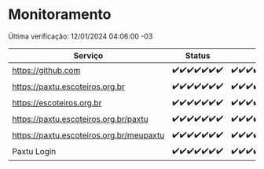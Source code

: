 # Monitoramento

Última verificação: 12/01/2024 04:06:00 -03

|Serviço|Status|Últimas 24h|
|---|---|---|
|https://github.com|<span title="2024-01-05: OK=24">✔️</span><span title="2024-01-06: OK=24">✔️</span><span title="2024-01-07: OK=24">✔️</span><span title="2024-01-08: OK=24">✔️</span><span title="2024-01-09: OK=23">✔️</span><span title="2024-01-10: OK=24">✔️</span><span title="2024-01-11: OK=7">✔️</span>|<span title="11/01/2024 04:06:00 -03 : 200">✔️</span><span title="11/01/2024 05:09:00 -03 : 200">✔️</span><span title="11/01/2024 06:06:00 -03 : 200">✔️</span><span title="11/01/2024 07:07:00 -03 : 200">✔️</span><span title="11/01/2024 08:04:00 -03 : 200">✔️</span><span title="11/01/2024 09:11:00 -03 : 200">✔️</span><span title="11/01/2024 10:09:00 -03 : 200">✔️</span><span title="11/01/2024 11:06:00 -03 : 200">✔️</span><span title="11/01/2024 12:06:00 -03 : 200">✔️</span><span title="11/01/2024 13:08:00 -03 : 200">✔️</span><span title="11/01/2024 14:04:00 -03 : 200">✔️</span><span title="11/01/2024 15:08:00 -03 : 200">✔️</span><span title="11/01/2024 16:03:00 -03 : 200">✔️</span><span title="11/01/2024 17:07:00 -03 : 200">✔️</span><span title="11/01/2024 18:05:00 -03 : 200">✔️</span><span title="11/01/2024 19:05:00 -03 : 200">✔️</span><span title="11/01/2024 20:06:00 -03 : 200">✔️</span><span title="11/01/2024 21:31:00 -03 : 200">✔️</span><span title="11/01/2024 22:49:00 -03 : 200">✔️</span><span title="11/01/2024 23:23:00 -03 : 200">✔️</span><span title="12/01/2024 00:07:00 -03 : 200">✔️</span><span title="12/01/2024 01:08:00 -03 : 200">✔️</span><span title="12/01/2024 02:06:00 -03 : 200">✔️</span><span title="12/01/2024 03:09:00 -03 : 200">✔️</span><span title="12/01/2024 04:06:00 -03 : 200">✔️</span>|
|https://paxtu.escoteiros.org.br|<span title="2024-01-05: OK=24">✔️</span><span title="2024-01-06: OK=24">✔️</span><span title="2024-01-07: OK=24">✔️</span><span title="2024-01-08: OK=24">✔️</span><span title="2024-01-09: OK=23">✔️</span><span title="2024-01-10: OK=24">✔️</span><span title="2024-01-11: OK=7">✔️</span>|<span title="11/01/2024 04:06:00 -03 : 200">✔️</span><span title="11/01/2024 05:09:00 -03 : 200">✔️</span><span title="11/01/2024 06:06:00 -03 : 200">✔️</span><span title="11/01/2024 07:07:00 -03 : 200">✔️</span><span title="11/01/2024 08:04:00 -03 : 200">✔️</span><span title="11/01/2024 09:11:00 -03 : 200">✔️</span><span title="11/01/2024 10:09:00 -03 : 200">✔️</span><span title="11/01/2024 11:06:00 -03 : 200">✔️</span><span title="11/01/2024 12:06:00 -03 : 200">✔️</span><span title="11/01/2024 13:08:00 -03 : 200">✔️</span><span title="11/01/2024 14:04:00 -03 : 200">✔️</span><span title="11/01/2024 15:08:00 -03 : 200">✔️</span><span title="11/01/2024 16:03:00 -03 : 200">✔️</span><span title="11/01/2024 17:07:00 -03 : 200">✔️</span><span title="11/01/2024 18:05:00 -03 : 200">✔️</span><span title="11/01/2024 19:05:00 -03 : 200">✔️</span><span title="11/01/2024 20:06:00 -03 : 200">✔️</span><span title="11/01/2024 21:31:00 -03 : 200">✔️</span><span title="11/01/2024 22:49:00 -03 : 200">✔️</span><span title="11/01/2024 23:23:00 -03 : 200">✔️</span><span title="12/01/2024 00:07:00 -03 : 200">✔️</span><span title="12/01/2024 01:08:00 -03 : 200">✔️</span><span title="12/01/2024 02:06:00 -03 : 200">✔️</span><span title="12/01/2024 03:09:00 -03 : 200">✔️</span><span title="12/01/2024 04:06:00 -03 : 200">✔️</span>|
|https://escoteiros.org.br|<span title="2024-01-05: OK=24">✔️</span><span title="2024-01-06: OK=24">✔️</span><span title="2024-01-07: OK=24">✔️</span><span title="2024-01-08: OK=24">✔️</span><span title="2024-01-09: OK=23">✔️</span><span title="2024-01-10: OK=24">✔️</span><span title="2024-01-11: OK=7">✔️</span>|<span title="11/01/2024 04:06:00 -03 : 200">✔️</span><span title="11/01/2024 05:09:00 -03 : 200">✔️</span><span title="11/01/2024 06:06:00 -03 : 200">✔️</span><span title="11/01/2024 07:07:00 -03 : 200">✔️</span><span title="11/01/2024 08:04:00 -03 : 200">✔️</span><span title="11/01/2024 09:11:00 -03 : 200">✔️</span><span title="11/01/2024 10:09:00 -03 : 200">✔️</span><span title="11/01/2024 11:06:00 -03 : 200">✔️</span><span title="11/01/2024 12:06:00 -03 : 200">✔️</span><span title="11/01/2024 13:08:00 -03 : 200">✔️</span><span title="11/01/2024 14:04:00 -03 : 200">✔️</span><span title="11/01/2024 15:08:00 -03 : 200">✔️</span><span title="11/01/2024 16:03:00 -03 : 200">✔️</span><span title="11/01/2024 17:07:00 -03 : 200">✔️</span><span title="11/01/2024 18:05:00 -03 : 200">✔️</span><span title="11/01/2024 19:05:00 -03 : 200">✔️</span><span title="11/01/2024 20:06:00 -03 : 200">✔️</span><span title="11/01/2024 21:31:00 -03 : 200">✔️</span><span title="11/01/2024 22:49:00 -03 : 200">✔️</span><span title="11/01/2024 23:23:00 -03 : 200">✔️</span><span title="12/01/2024 00:07:00 -03 : 200">✔️</span><span title="12/01/2024 01:08:00 -03 : 200">✔️</span><span title="12/01/2024 02:06:00 -03 : 200">✔️</span><span title="12/01/2024 03:09:00 -03 : 200">✔️</span><span title="12/01/2024 04:06:00 -03 : 200">✔️</span>|
|https://paxtu.escoteiros.org.br/paxtu|<span title="2024-01-05: OK=24">✔️</span><span title="2024-01-06: OK=24">✔️</span><span title="2024-01-07: OK=24">✔️</span><span title="2024-01-08: OK=24">✔️</span><span title="2024-01-09: OK=23">✔️</span><span title="2024-01-10: OK=24">✔️</span><span title="2024-01-11: OK=7">✔️</span>|<span title="11/01/2024 04:06:00 -03 : 200">✔️</span><span title="11/01/2024 05:09:00 -03 : 200">✔️</span><span title="11/01/2024 06:06:00 -03 : 200">✔️</span><span title="11/01/2024 07:07:00 -03 : 200">✔️</span><span title="11/01/2024 08:04:00 -03 : 200">✔️</span><span title="11/01/2024 09:11:00 -03 : 200">✔️</span><span title="11/01/2024 10:09:00 -03 : 200">✔️</span><span title="11/01/2024 11:06:00 -03 : 200">✔️</span><span title="11/01/2024 12:06:00 -03 : 200">✔️</span><span title="11/01/2024 13:08:00 -03 : 200">✔️</span><span title="11/01/2024 14:04:00 -03 : 200">✔️</span><span title="11/01/2024 15:08:00 -03 : 200">✔️</span><span title="11/01/2024 16:03:00 -03 : 200">✔️</span><span title="11/01/2024 17:07:00 -03 : 200">✔️</span><span title="11/01/2024 18:05:00 -03 : 200">✔️</span><span title="11/01/2024 19:05:00 -03 : 200">✔️</span><span title="11/01/2024 20:06:00 -03 : 200">✔️</span><span title="11/01/2024 21:31:00 -03 : 200">✔️</span><span title="11/01/2024 22:49:00 -03 : 200">✔️</span><span title="11/01/2024 23:23:00 -03 : 200">✔️</span><span title="12/01/2024 00:07:00 -03 : 200">✔️</span><span title="12/01/2024 01:08:00 -03 : 200">✔️</span><span title="12/01/2024 02:06:00 -03 : 200">✔️</span><span title="12/01/2024 03:09:00 -03 : 200">✔️</span><span title="12/01/2024 04:06:00 -03 : 200">✔️</span>|
|https://paxtu.escoteiros.org.br/meupaxtu|<span title="2024-01-05: OK=24">✔️</span><span title="2024-01-06: OK=24">✔️</span><span title="2024-01-07: OK=24">✔️</span><span title="2024-01-08: OK=24">✔️</span><span title="2024-01-09: OK=23">✔️</span><span title="2024-01-10: OK=24">✔️</span><span title="2024-01-11: OK=7">✔️</span>|<span title="11/01/2024 04:06:00 -03 : 200">✔️</span><span title="11/01/2024 05:09:00 -03 : 200">✔️</span><span title="11/01/2024 06:06:00 -03 : 200">✔️</span><span title="11/01/2024 07:07:00 -03 : 200">✔️</span><span title="11/01/2024 08:04:00 -03 : 200">✔️</span><span title="11/01/2024 09:11:00 -03 : 200">✔️</span><span title="11/01/2024 10:09:00 -03 : 200">✔️</span><span title="11/01/2024 11:06:00 -03 : 200">✔️</span><span title="11/01/2024 12:06:00 -03 : 200">✔️</span><span title="11/01/2024 13:08:00 -03 : 200">✔️</span><span title="11/01/2024 14:04:00 -03 : 200">✔️</span><span title="11/01/2024 15:08:00 -03 : 200">✔️</span><span title="11/01/2024 16:03:00 -03 : 200">✔️</span><span title="11/01/2024 17:07:00 -03 : 200">✔️</span><span title="11/01/2024 18:05:00 -03 : 200">✔️</span><span title="11/01/2024 19:05:00 -03 : 200">✔️</span><span title="11/01/2024 20:06:00 -03 : 200">✔️</span><span title="11/01/2024 21:31:00 -03 : 200">✔️</span><span title="11/01/2024 22:49:00 -03 : 200">✔️</span><span title="11/01/2024 23:23:00 -03 : 200">✔️</span><span title="12/01/2024 00:07:00 -03 : 200">✔️</span><span title="12/01/2024 01:08:00 -03 : 200">✔️</span><span title="12/01/2024 02:06:00 -03 : 200">✔️</span><span title="12/01/2024 03:09:00 -03 : 200">✔️</span><span title="12/01/2024 04:06:00 -03 : 200">✔️</span>|
|Paxtu Login|<span title="2024-01-05: OK=24">✔️</span><span title="2024-01-06: OK=24">✔️</span><span title="2024-01-07: OK=24">✔️</span><span title="2024-01-08: OK=24">✔️</span><span title="2024-01-09: OK=23">✔️</span><span title="2024-01-10: OK=24">✔️</span><span title="2024-01-11: OK=7">✔️</span>|<span title="11/01/2024 04:06:00 -03 : 200">✔️</span><span title="11/01/2024 05:09:00 -03 : 200">✔️</span><span title="11/01/2024 06:06:00 -03 : 200">✔️</span><span title="11/01/2024 07:07:00 -03 : 200">✔️</span><span title="11/01/2024 08:04:00 -03 : 200">✔️</span><span title="11/01/2024 09:11:00 -03 : 200">✔️</span><span title="11/01/2024 10:09:00 -03 : 200">✔️</span><span title="11/01/2024 11:06:00 -03 : 200">✔️</span><span title="11/01/2024 12:06:00 -03 : 200">✔️</span><span title="11/01/2024 13:08:00 -03 : 200">✔️</span><span title="11/01/2024 14:04:00 -03 : 200">✔️</span><span title="11/01/2024 15:08:00 -03 : 200">✔️</span><span title="11/01/2024 16:03:00 -03 : 200">✔️</span><span title="11/01/2024 17:07:00 -03 : 200">✔️</span><span title="11/01/2024 18:05:00 -03 : 200">✔️</span><span title="11/01/2024 19:05:00 -03 : 200">✔️</span><span title="11/01/2024 20:06:00 -03 : 200">✔️</span><span title="11/01/2024 21:31:00 -03 : 200">✔️</span><span title="11/01/2024 22:49:00 -03 : 200">✔️</span><span title="11/01/2024 23:23:00 -03 : 200">✔️</span><span title="12/01/2024 00:07:00 -03 : 200">✔️</span><span title="12/01/2024 01:08:00 -03 : 200">✔️</span><span title="12/01/2024 02:06:00 -03 : 200">✔️</span><span title="12/01/2024 03:09:00 -03 : 200">✔️</span><span title="12/01/2024 04:06:00 -03 : 200">✔️</span>|
